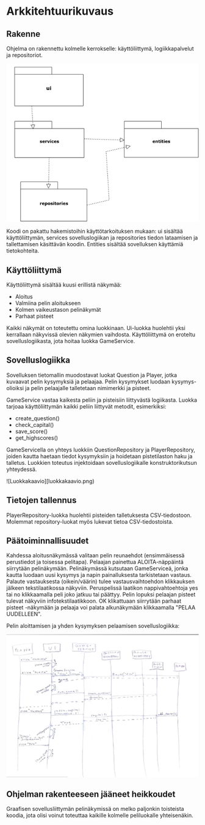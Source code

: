 # Arkkitehtuurikuvaus

## Rakenne

Ohjelma on rakennettu kolmelle kerrokselle: käyttöliittymä, logiikkapalvelut ja repositoriot.

![Rakenne](Kuvat/packing.png)

Koodi on pakattu hakemistoihin käyttötarkoituksen mukaan: ui sisältää käyttöliittymän, services sovelluslogiikan ja repositories tiedon lataamisen ja tallettamisen käsittävän koodin. Entities sisältää sovelluksen käyttämiä tietokohteita.

## Käyttöliittymä

Käyttöliittymä sisältää kuusi erillistä näkymää:
* Aloitus
* Valmiina pelin aloitukseen
* Kolmen vaikeustason pelinäkymät
* Parhaat pisteet

Kaikki näkymät on toteutettu omina luokkinaan. Ui-luokka huolehtii yksi kerrallaan näkyvissä olevien näkymien vaihdosta. Käyttöliittymä on eroteltu sovelluslogiikasta, jota hoitaa luokka GameService.

## Sovelluslogiikka

Sovelluksen tietomallin muodostavat luokat Question ja Player, jotka kuvaavat pelin kysymyksiä ja pelaajaa. Pelin kysymykset luodaan kysymys-olioiksi ja pelin pelaajalle talletetaan nimimerkki ja pisteet.

GameService vastaa kaikesta peliin ja pisteisiin liittyvästä logiikasta. Luokka tarjoaa käyttöliittymän kaikki peliin liittyvät metodit, esimerkiksi:
* create_question()
* check_capital()
* save_score()
* get_highscores()

GameServicella on yhteys luokkiin QuestionRepository ja PlayerRepository, joiden kautta haetaan tiedot kysymyksiin ja hoidetaan pistetilaston haku ja talletus. Luokkien toteutus injektoidaan sovelluslogiikalle konstruktorikutsun yhteydessä.

![Luokkakaavio][luokkakaavio.png)

## Tietojen tallennus

PlayerRepository-luokka huolehtii pisteiden talletuksesta CSV-tiedostoon. Molemmat repository-luokat myös lukevat tietoa CSV-tiedostoista.


## Päätoiminnallisuudet

Kahdessa aloitusnäkymässä valitaan pelin reunaehdot (ensimmäisessä perustiedot ja toisessa pelitapa). Pelaajan painettua ALOITA-näppäintä siirrytään pelinäkymään.  Pelinäkymässä kutsutaan GameServiceä, jonka kautta luodaan uusi kysymys ja napin painalluksesta tarkistetaan vastaus. Palaute vastauksesta (oikein/väärin) tulee vastausvaihtoehdon klikkauksen jälkeen tekstilaatikossa näkyviin. Peruspelissä laatikon nappivahtoehtoja yes tai no klikkaamalla peli joko jatkuu tai päättyy. Pelin lopuksi pelaajan pisteet tulevat näkyviin infotekstilaatikkoon. OK klikattuaan siirrytään parhaat pisteet -näkymään ja pelaaja voi palata alkunäkymään klikkaamalla "PELAA UUDELLEEN".

Pelin aloittamisen ja yhden kysymyksen pelaamisen sovelluslogiikka:

![Sovelluslogiikka](pelilogiikka.png)

## Ohjelman rakenteeseen jääneet heikkoudet

Graafisen sovellusliittymän pelinäkymissä on melko paljonkin toisteista koodia, jota olisi voinut toteuttaa kaikille kolmelle peliluokalle yhteisenäkin.
